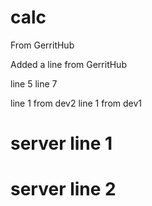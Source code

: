 # calc

From GerritHub

Added a line from GerritHub

line 5
line 7

line 1 from dev2
line 1 from dev1

# server line 1
# server line 2
